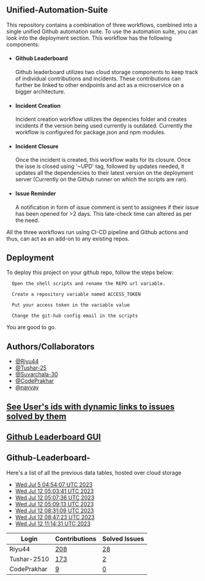 
## Unified-Automation-Suite

This repository contains a combination of three workflows, combined into a single unified Github automation suite. To use the automation suite, you can look into the deployment section.
This workflow has the following components:
 - #### Github Leaderboard
   Github leaderboard utilizes two cloud storage components to keep track of individual contributions and incidents. These contributions can further be linked to other endpoints and act as a microservice on a bigger architecture.

- #### Incident Creation
  Incident creation workflow utilizes the depencies folder and creates incidents if the version being used currently is outdated. Currently the workflow is configured for package.json and npm modules.

- #### Incident Closure
  Once the incident is created, this workflow waits for its closure. Once the isse is closed using '~UPD' tag, followed by updates needed, it updates all the dependencies to their latest version on the deployment server (Currently on the Github runner on which the scripts are ran).
  
- #### Issue Reminder
  A notification in form of issue comment is sent to assignees if their issue has been opened for >2 days. This late-check time can altered as per the need.

All the three workflows run using CI-CD pipeline and Github actions and thus, can act as an add-on to any existing repos.
## Deployment

To deploy this project on your github repo, follow the steps below:

```
  Open the shell scripts and rename the REPO url variable.
```
```
  Create a repository variable named ACCESS_TOKEN
```
```
  Put your access token in the variable value
```
```
  Change the git-hub config email in the scripts
```
You are good to go.
## Authors/Collaborators

- [@Riyu44](https://www.github.com/Riyu44)
- [@Tushar-25](https://github.com/Tushar-2510)
- [@Suvarchala-30](https://github.com/Suvarchala-30)
- [@CodePrakhar](https://github.com/CodePrakhar)
- [@navvay](https://github.com/navvay)

## [See User's ids with dynamic links to issues solved by them](https://github.com/Sopra-Banking-Software-Interns/unified-automation-suite/blob/main/issues.md)
## [Github Leaderboard GUI](https://sopra-banking-software-interns.github.io/)
## Github-Leaderboard- 
Here's a list of all the previous data tables, hosted over cloud storage

- [Wed Jul  5 04:54:07 UTC 2023](https://us-central1-js-capstone-backend.cloudfunctions.net/api/games/UEhoYPS8fPGE2ae1nndk/scores/)
- [Wed Jul 12 05:03:41 UTC 2023](https://us-central1-js-capstone-backend.cloudfunctions.net/api/games/VYjL6JhA9jIbw5400knh/scores/)
- [Wed Jul 12 05:07:36 UTC 2023](https://us-central1-js-capstone-backend.cloudfunctions.net/api/games/y9HA9HrqAE2qIq1gZ9fN/scores/)
- [Wed Jul 12 05:09:13 UTC 2023](https://us-central1-js-capstone-backend.cloudfunctions.net/api/games/qKrsuS8rFtsmU5zW7DCh/scores/)
- [Wed Jul 12 08:31:09 UTC 2023](https://us-central1-js-capstone-backend.cloudfunctions.net/api/games/VK1ZYTmd0FxYI9sV789J/scores/)
- [Wed Jul 12 08:47:23 UTC 2023](https://us-central1-js-capstone-backend.cloudfunctions.net/api/games/QGBo0vfM2nqSJiifHjfj/scores/)
- [Wed Jul 12 11:14:31 UTC 2023](https://us-central1-js-capstone-backend.cloudfunctions.net/api/games/ElIGIJfviILBBokvlwJ3/scores/)
<!--START_TABLE-->
| Login        | Contributions | Solved Issues |
| ------------ | ------------- | ------------- |
| Riyu44 | [208](https://github.com/Sopra-Banking-Software-Interns/Github-Leaderboard/commits?author=Riyu44) | [28](https://getpantry.cloud/apiv1/pantry/860a0c02-c763-41ca-9d31-ec787fc3202a/basket/Riyu44) |
| Tushar-2510 | [173](https://github.com/Sopra-Banking-Software-Interns/Github-Leaderboard/commits?author=Tushar-2510) | [2](https://getpantry.cloud/apiv1/pantry/860a0c02-c763-41ca-9d31-ec787fc3202a/basket/Tushar-2510) |
| CodePrakhar | [9](https://github.com/Sopra-Banking-Software-Interns/Github-Leaderboard/commits?author=CodePrakhar) | [0](https://getpantry.cloud/apiv1/pantry/860a0c02-c763-41ca-9d31-ec787fc3202a/basket/CodePrakhar) |
<!--END_TABLE-->
